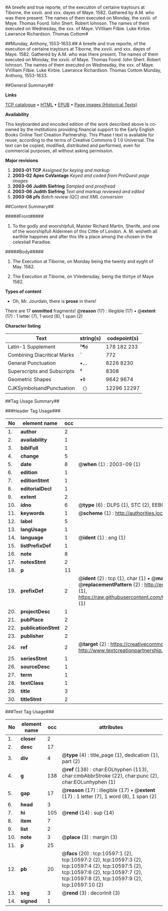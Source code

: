 #A breefe and true reporte, of the execution of certaine traytours at Tiborne, the xxviii. and xxx. dayes of Maye. 1582. Gathered by A.M. who was there present. The names of them executed on Monday, the xxviii. of Maye. Thomas Foord. Iohn Shert. Robert Iohnson. The names of them executed on Wednesday, the xxx. of Maye. VVilliam Filbie. Luke Kirbie. Lawrance Richardson. Thomas Cottom#

##Munday, Anthony, 1553-1633.##
A breefe and true reporte, of the execution of certaine traytours at Tiborne, the xxviii. and xxx. dayes of Maye. 1582. Gathered by A.M. who was there present. The names of them executed on Monday, the xxviii. of Maye. Thomas Foord. Iohn Shert. Robert Iohnson. The names of them executed on Wednesday, the xxx. of Maye. VVilliam Filbie. Luke Kirbie. Lawrance Richardson. Thomas Cottom
Munday, Anthony, 1553-1633.

##General Summary##

**Links**

[TCP catalogue](http://www.ota.ox.ac.uk/tcp/)  • 
[HTML](http://tei.it.ox.ac.uk/tcp/Texts-HTML/free/A07/A07891.html)  • 
[EPUB](http://tei.it.ox.ac.uk/tcp/Texts-EPUB/free/A07/A07891.epub) • 
[Page images (Historical Texts)](https://data.historicaltexts.jisc.ac.uk/view?pubId=eebo-99845681e&pageId=eebo-99845681e-10597-1)

**Availability**

This keyboarded and encoded edition of the
	       work described above is co-owned by the institutions
	       providing financial support to the Early English Books
	       Online Text Creation Partnership. This Phase I text is
	       available for reuse, according to the terms of Creative
	       Commons 0 1.0 Universal. The text can be copied,
	       modified, distributed and performed, even for
	       commercial purposes, all without asking permission.

**Major revisions**

1. __2003-01__ __TCP__ *Assigned for keying and markup*
1. __2003-02__ __Apex CoVantage__ *Keyed and coded from ProQuest page images*
1. __2003-06__ __Judith Siefring__ *Sampled and proofread*
1. __2003-06__ __Judith Siefring__ *Text and markup reviewed and edited*
1. __2003-08__ __pfs__ *Batch review (QC) and XML conversion*

##Content Summary##

#####Front#####

1. To the godly and woorshipfull, Maister Richard Martin, Sherife, and one of the woorshipfull Aldermen of this Cittie of London. A. M. wisheth all earthlie happines and after this life a place among the chosen in the celestiall Paradise.

#####Body#####

1. The Execution at Tiborne, on Monday being the twenty and eyght of May. 1582.

1. The Execution at Tiborne, on VVedensday, being the thirtye of Maye 1582.

**Types of content**

  * Oh, Mr. Jourdain, there is **prose** in there!

There are 17 **ommitted** fragments! 
 @__reason__ (17) : illegible (17)  •  @__extent__ (17) : 1 letter (7), 1 word (8), 1 span (2)

**Character listing**


|Text|string(s)|codepoint(s)|
|---|---|---|
|Latin-1 Supplement|²¶é|178 182 233|
|Combining             Diacritical Marks|̄|772|
|General Punctuation|•…|8226 8230|
|Superscripts             and Subscripts|⁴|8308|
|Geometric Shapes|▪◊|9642 9674|
|CJKSymbolsandPunctuation|〈〉|12296 12297|

##Tag Usage Summary##

###Header Tag Usage###

|No|element name|occ|attributes|
|---|---|---|---|
|1.|__author__|2||
|2.|__availability__|1||
|3.|__biblFull__|1||
|4.|__change__|5||
|5.|__date__|8| @__when__ (1) : 2003-09 (1)|
|6.|__edition__|1||
|7.|__editionStmt__|1||
|8.|__editorialDecl__|1||
|9.|__extent__|2||
|10.|__idno__|6| @__type__ (6) : DLPS (1), STC (2), EEBO-CITATION (1), PROQUEST (1), VID (1)|
|11.|__keywords__|1| @__scheme__ (1) : http://authorities.loc.gov/ (1)|
|12.|__label__|5||
|13.|__langUsage__|1||
|14.|__language__|1| @__ident__ (1) : eng (1)|
|15.|__listPrefixDef__|1||
|16.|__note__|8||
|17.|__notesStmt__|2||
|18.|__p__|11||
|19.|__prefixDef__|2| @__ident__ (2) : tcp (1), char (1)  •  @__matchPattern__ (2) : ([0-9\-]+):([0-9IVX]+) (1), (.+) (1)  •  @__replacementPattern__ (2) : http://eebo.chadwyck.com/downloadtiff?vid=$1&page=$2 (1), https://raw.githubusercontent.com/textcreationpartnership/Texts/master/tcpchars.xml#$1 (1)|
|20.|__projectDesc__|1||
|21.|__pubPlace__|2||
|22.|__publicationStmt__|2||
|23.|__publisher__|2||
|24.|__ref__|2| @__target__ (2) : https://creativecommons.org/publicdomain/zero/1.0/ (1), http://www.textcreationpartnership.org/docs/. (1)|
|25.|__seriesStmt__|1||
|26.|__sourceDesc__|1||
|27.|__term__|1||
|28.|__textClass__|1||
|29.|__title__|3||
|30.|__titleStmt__|2||


###Text Tag Usage###

|No|element name|occ|attributes|
|---|---|---|---|
|1.|__closer__|2||
|2.|__desc__|17||
|3.|__div__|4| @__type__ (4) : title_page (1), dedication (1), part (2)|
|4.|__g__|138| @__ref__ (138) : char:EOLhyphen (113), char:cmbAbbrStroke (22), char:punc (2), char:EOLunhyphen (1)|
|5.|__gap__|17| @__reason__ (17) : illegible (17)  •  @__extent__ (17) : 1 letter (7), 1 word (8), 1 span (2)|
|6.|__head__|3||
|7.|__hi__|105| @__rend__ (14) : sup (14)|
|8.|__item__|7||
|9.|__list__|2||
|10.|__note__|3| @__place__ (3) : margin (3)|
|11.|__p__|25||
|12.|__pb__|20| @__facs__ (20) : tcp:10597:1 (2), tcp:10597:2 (2), tcp:10597:3 (2), tcp:10597:4 (2), tcp:10597:5 (2), tcp:10597:6 (2), tcp:10597:7 (2), tcp:10597:8 (2), tcp:10597:9 (2), tcp:10597:10 (2)|
|13.|__seg__|3| @__rend__ (3) : decorInit (3)|
|14.|__signed__|1||
